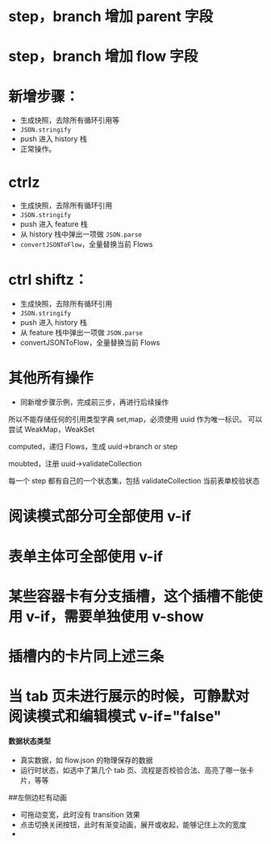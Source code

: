 # step，branch 增加 parent 字段

# step，branch 增加 flow 字段

# 新增步骤：

- 生成快照，去除所有循环引用等
- `JSON.stringify`
- push 进入 history 栈
- 正常操作。

# ctrlz

- 生成快照，去除所有循环引用
- `JSON.stringify`
- push 进入 feature 栈
- 从 history 栈中弹出一项做 `JSON.parse`
- `convertJSONToFlow`，全量替换当前 Flows

# ctrl shiftz：

- 生成快照，去除所有循环引用
- `JSON.stringify`
- push 进入 history 栈
- 从 feature 栈中弹出一项做 `JSON.parse`
- convertJSONToFlow，全量替换当前 Flows

# 其他所有操作

- 同新增步骤示例，完成前三步，再进行后续操作

所以不能存储任何的引用类型字典 set,map，必须使用 uuid 作为唯一标识。
可以尝试 WeakMap，WeakSet

computed，递归 Flows，生成 uuid->branch or step

moubted，注册 uuid->validateCollection

每一个 step 都有自己的一个状态集，包括 validateCollection 当前表单校验状态

# 阅读模式部分可全部使用 v-if

# 表单主体可全部使用 v-if

# 某些容器卡有分支插槽，这个插槽不能使用 v-if，需要单独使用 v-show

# 插槽内的卡片同上述三条

# 当 tab 页未进行展示的时候，可静默对阅读模式和编辑模式 v-if="false"

#### 数据状态类型

- 真实数据，如 flow.json 的物理保存的数据
- 运行时状态，如选中了第几个 tab 页、流程是否校验合法、高亮了哪一张卡片，等等

##左侧边栏有动画

- 可拖动变宽，此时没有 transition 效果
- 点击切换关闭按钮，此时有渐变动画，展开或收起，能够记住上次的宽度
-
